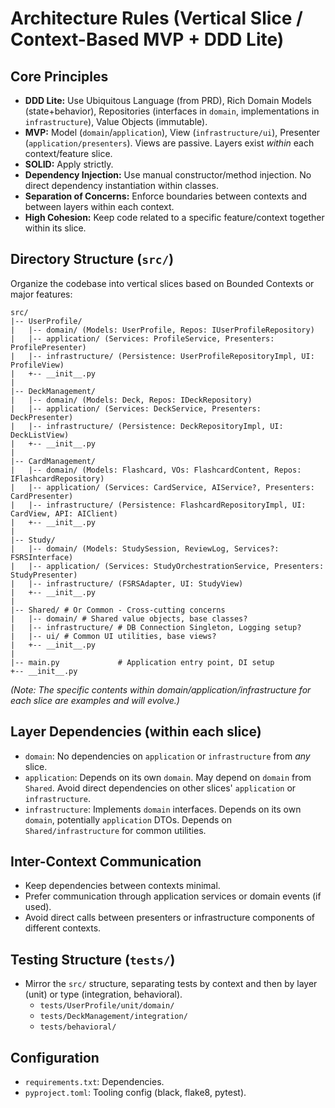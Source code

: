 # Architecture Rules (Vertical Slice / Context-Based MVP + DDD Lite)

## Core Principles

-   **DDD Lite:** Use Ubiquitous Language (from PRD), Rich Domain Models (state+behavior), Repositories (interfaces in `domain`, implementations in `infrastructure`), Value Objects (immutable).
-   **MVP:** Model (`domain`/`application`), View (`infrastructure/ui`), Presenter (`application/presenters`). Views are passive. Layers exist *within* each context/feature slice.
-   **SOLID:** Apply strictly.
-   **Dependency Injection:** Use manual constructor/method injection. No direct dependency instantiation within classes.
-   **Separation of Concerns:** Enforce boundaries between contexts and between layers within each context.
-   **High Cohesion:** Keep code related to a specific feature/context together within its slice.

## Directory Structure (`src/`)

Organize the codebase into vertical slices based on Bounded Contexts or major features:

```
src/
|-- UserProfile/
|   |-- domain/ (Models: UserProfile, Repos: IUserProfileRepository)
|   |-- application/ (Services: ProfileService, Presenters: ProfilePresenter)
|   |-- infrastructure/ (Persistence: UserProfileRepositoryImpl, UI: ProfileView)
|   +-- __init__.py
|
|-- DeckManagement/
|   |-- domain/ (Models: Deck, Repos: IDeckRepository)
|   |-- application/ (Services: DeckService, Presenters: DeckPresenter)
|   |-- infrastructure/ (Persistence: DeckRepositoryImpl, UI: DeckListView)
|   +-- __init__.py
|
|-- CardManagement/
|   |-- domain/ (Models: Flashcard, VOs: FlashcardContent, Repos: IFlashcardRepository)
|   |-- application/ (Services: CardService, AIService?, Presenters: CardPresenter)
|   |-- infrastructure/ (Persistence: FlashcardRepositoryImpl, UI: CardView, API: AIClient)
|   +-- __init__.py
|
|-- Study/
|   |-- domain/ (Models: StudySession, ReviewLog, Services?: FSRSInterface)
|   |-- application/ (Services: StudyOrchestrationService, Presenters: StudyPresenter)
|   |-- infrastructure/ (FSRSAdapter, UI: StudyView)
|   +-- __init__.py
|
|-- Shared/ # Or Common - Cross-cutting concerns
|   |-- domain/ # Shared value objects, base classes?
|   |-- infrastructure/ # DB Connection Singleton, Logging setup?
|   |-- ui/ # Common UI utilities, base views?
|   +-- __init__.py
|
|-- main.py             # Application entry point, DI setup
+-- __init__.py
```

_(Note: The specific contents within domain/application/infrastructure for each slice are examples and will evolve.)_

## Layer Dependencies (within each slice)

-   `domain`: No dependencies on `application` or `infrastructure` from *any* slice.
-   `application`: Depends on its own `domain`. May depend on `domain` from `Shared`. Avoid direct dependencies on other slices' `application` or `infrastructure`.
-   `infrastructure`: Implements `domain` interfaces. Depends on its own `domain`, potentially `application` DTOs. Depends on `Shared/infrastructure` for common utilities.

## Inter-Context Communication

-   Keep dependencies between contexts minimal.
-   Prefer communication through application services or domain events (if used).
-   Avoid direct calls between presenters or infrastructure components of different contexts.

## Testing Structure (`tests/`)

-   Mirror the `src/` structure, separating tests by context and then by layer (unit) or type (integration, behavioral).
    -   `tests/UserProfile/unit/domain/`
    -   `tests/DeckManagement/integration/`
    -   `tests/behavioral/`

## Configuration

-   `requirements.txt`: Dependencies.
-   `pyproject.toml`: Tooling config (black, flake8, pytest).
